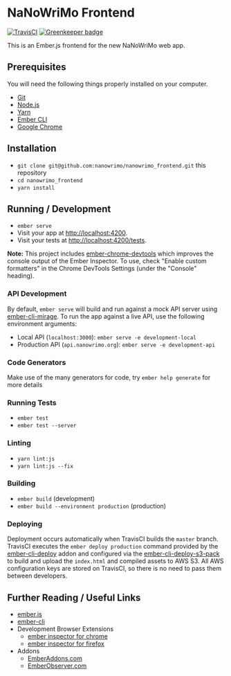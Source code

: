 # NaNoWriMo Frontend

[![TravisCI](https://api.travis-ci.org/nanowrimo/nanowrimo_frontend.svg?branch=master)](https://travis-ci.org/nanowrimo/nanowrimo_frontend) [![Greenkeeper badge](https://badges.greenkeeper.io/nanowrimo/nanowrimo_frontend.svg)](https://greenkeeper.io/)

This is an Ember.js frontend for the new NaNoWriMo web app.

## Prerequisites

You will need the following things properly installed on your computer.

* [Git](https://git-scm.com/)
* [Node.js](https://nodejs.org/)
* [Yarn](https://yarnpkg.com/)
* [Ember CLI](https://ember-cli.com/)
* [Google Chrome](https://google.com/chrome/)

## Installation

* `git clone git@github.com:nanowrimo/nanowrimo_frontend.git` this repository
* `cd nanowrimo_frontend`
* `yarn install`

## Running / Development

* `ember serve`
* Visit your app at [http://localhost:4200](http://localhost:4200).
* Visit your tests at [http://localhost:4200/tests](http://localhost:4200/tests).

**Note:** This project includes [ember-chrome-devtools](https://github.com/dwickern/ember-chrome-devtools)
which improves the console output of the Ember Inspector. To use, check "Enable custom formatters" in the Chrome DevTools Settings (under the "Console" heading).

### API Development

By default, `ember serve` will build and run against a mock API server using [ember-cli-mirage](http://www.ember-cli-mirage.com/). To run the app against a live API, use the following environment arguments:

* Local API (`localhost:3000`): `ember serve -e development-local`
* Production API (`api.nanowrimo.org`): `ember serve -e development-api`

### Code Generators

Make use of the many generators for code, try `ember help generate` for more details

### Running Tests

* `ember test`
* `ember test --server`

### Linting

* `yarn lint:js`
* `yarn lint:js --fix`

### Building

* `ember build` (development)
* `ember build --environment production` (production)

### Deploying

Deployment occurs automatically when TravisCI builds the `master` branch. TravisCI executes the `ember deploy production` command provided by the [ember-cli-deploy](http://ember-cli-deploy.com/) addon and configured via the [ember-cli-deploy-s3-pack](https://github.com/gaurav0/ember-cli-deploy-s3-pack) to build and upload the `index.html` and compiled assets to AWS S3. All AWS configuration keys are stored on TravisCI, so there is no need to pass them between developers.

## Further Reading / Useful Links

* [ember.js](https://emberjs.com/)
* [ember-cli](https://ember-cli.com/)
* Development Browser Extensions
  * [ember inspector for chrome](https://chrome.google.com/webstore/detail/ember-inspector/bmdblncegkenkacieihfhpjfppoconhi)
  * [ember inspector for firefox](https://addons.mozilla.org/en-US/firefox/addon/ember-inspector/)
* Addons
  * [EmberAddons.com](https://www.emberaddons.com/)
  * [EmberObserver.com](https://emberobserver.com/)
